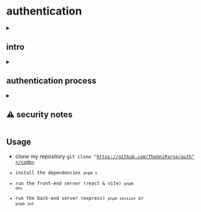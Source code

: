 # authentication

<details>
  <summary>
    <h2>intro</h2>
  </summary>

I built 2 express servers to authenticate users by cookies.

- the first server based on the **statefull** session's.
  1. the server generate sessionId.
  2. then store it in memory/database.
  3. then send it to the client User-Agent as cookie.
- the secound server based on the **stateless** JsonWebToken'e.
  1. the server generate jwtToken.
  2. then send it to the client User-Agent as cookie.
  </details>

<details>
  <summary>
    <h2>authentication process</h2>
  </summary>

- Register/SignUp: create new account

  - client submit Form [ email, username, password, ... ]
  - server add user to database

- LogIn/SignIn: (lets say we have multiple devices)

  - First login:
    - client submit form [ username, password ]
    - server send cookie to user-agent
  - Subsequent login's:
    - client user-agent send just cookie

- LogOut/SignOut:

  - client send request (including cookie in requset)
  - server responds with clearCookie()
    - client user-agent remove the cookie
    - server-1 remove sessionId from memory/database
    - server-2 add jwtToken to blacklist

- delete account:
  - same process as LogOut/SignOut
  - and server remove user from database
  </details>

<details>
  <summary>
    <h2>⚠️ security notes</h2>
  </summary>

even that the cookie are stored as: **secure** (https) and **httpOnly** (no client javascript access)  
**hackers** still can be manual access it, thought devTools / application / cookies

</details>

## Usage

- clone my repository <code>git clone "https://github.com/TheUniParse/auth"</code>
- install the dependencies <code>pnpm i</code>
- run the front-end server (react & vite) <code>pnpm dev</code>
- run the back-end server (express) <code>pnpm session</code> or <code>pnpm jwt</code>

